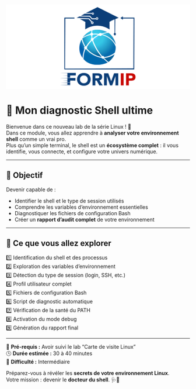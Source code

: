 
![Formip](../assets/formip_logo_padded.png)

# 🐚 Mon diagnostic Shell ultime

Bienvenue dans ce nouveau lab de la série Linux ! 🐧  
Dans ce module, vous allez apprendre à **analyser votre environnement shell** comme un vrai pro.  
Plus qu’un simple terminal, le shell est un **écosystème complet** : il vous identifie, vous connecte, et configure votre univers numérique.

---

## 🎯 Objectif

Devenir capable de :
- Identifier le shell et le type de session utilisés  
- Comprendre les variables d’environnement essentielles  
- Diagnostiquer les fichiers de configuration Bash  
- Créer un **rapport d’audit complet** de votre environnement  

---

## 🧭 Ce que vous allez explorer
1️⃣ Identification du shell et des processus  
2️⃣ Exploration des variables d’environnement  
3️⃣ Détection du type de session (login, SSH, etc.)  
4️⃣ Profil utilisateur complet  
5️⃣ Fichiers de configuration Bash  
6️⃣ Script de diagnostic automatique  
7️⃣ Vérification de la santé du PATH  
8️⃣ Activation du mode debug  
9️⃣ Génération du rapport final  

---

🧠 **Pré-requis :** Avoir suivi le lab “Carte de visite Linux”  
🕓 **Durée estimée :** 30 à 40 minutes  
💪 **Difficulté :** Intermédiaire  

Préparez-vous à révéler les **secrets de votre environnement Linux**.  
Votre mission : devenir le **docteur du shell**. 🩺🐧
